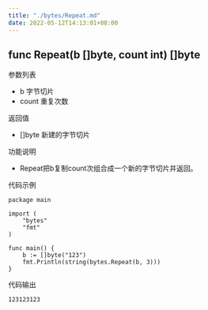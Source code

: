 ```yaml
---
title: "./bytes/Repeat.md"
date: 2022-05-12T14:13:01+08:00
---
```

## func Repeat(b []byte, count int) []byte

参数列表

- b 字节切片
- count 重复次数

返回值

- []byte 新建的字节切片

功能说明

- Repeat把b复制count次组合成一个新的字节切片并返回。

代码示例

	package main

	import (
		"bytes"
		"fmt"
	)

	func main() {
		b := []byte("123")
		fmt.Println(string(bytes.Repeat(b, 3)))
	}

代码输出

	123123123
